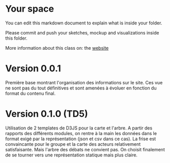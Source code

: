 # Your space 

You can edit this markdown document to explain what is inside your folder. 

Please commit and push your sketches, mockup  and visualizations inside this folder. 

More information about this class on: the [website](https://controverses.telecom-paristech.fr)


# Version 0.0.1

Première base montrant l'organisation des informations sur le site. Ces vue ne sont pas du tout définitives et sont amenées à évoluer en fonction du format du contenu final.

# Version 0.1.0 (TD5)

Utilisation de 2 templates de D3JS pour la carte et l'arbre. A partir des rapports des différents modules, on rentre à la main les données dans le format exigé par la représentation (json et csv dans ce cas). La frise est convaincante pour le groupe et la carte des acteurs relativement satisfaisante. Mais l'arbre des débats ne convient pas. On choisit finalement de se tourner vers une représentation statique mais plus claire.

